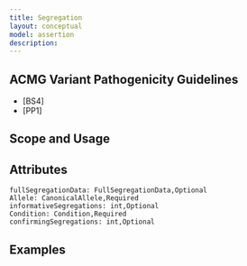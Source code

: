 ```yaml
---
title: Segregation
layout: conceptual
model: assertion
description: 
---
```



ACMG Variant Pathogenicity Guidelines
-------------------------------------
* [BS4]
* [PP1]

Scope and Usage
---------------

Attributes
----------
    fullSegregationData: FullSegregationData,Optional
    Allele: CanonicalAllele,Required
    informativeSegregations: int,Optional
    Condition: Condition,Required
    confirmingSegregations: int,Optional

Examples
--------
